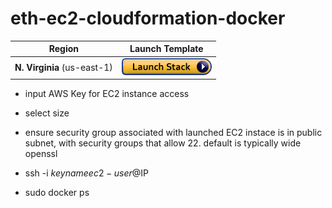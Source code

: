 # eth-ec2-cloudformation-docker


Region | Launch Template
------------ | -------------
**N. Virginia** (us-east-1) | [![Launch Eth Stack into Virginia with CloudFormation](/images/cloudformation-launch-stack.png)](https://console.aws.amazon.com/cloudformation/home?region=us-east-1#/stacks/new?stackName=ethereumdockerstack&templateURL=https://s3.amazonaws.com/aws-ethereum-docker-stack/eth.yml)


* input AWS Key for EC2 instance access
* select size

* ensure security group associated with launched EC2 instace is in public subnet, with security groups that allow 22.  default is typically wide openssl

* ssh -i $keyname ec2-user@$IP
* sudo docker ps
